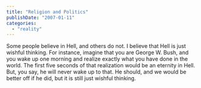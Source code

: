 ```yaml
---
title: "Religion and Politics"
publishDate: "2007-01-11"
categories: 
  - "reality"
---
```


Some people believe in Hell, and others do not. I believe that Hell is just wishful thinking. For instance, imagine that you are George W. Bush, and you wake up one morning and realize exactly what you have done in the world. The first five seconds of that realization would be an eternity in Hell. But, you say, he will never wake up to that. He should, and we would be better off if he did, but it is still just wishful thinking.
